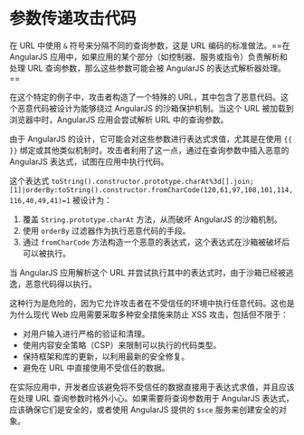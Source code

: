 # 参数传递攻击代码
在 URL 中使用 `&` 符号来分隔不同的查询参数，这是 URL 编码的标准做法。==在 AngularJS 应用中，如果应用的某个部分（如控制器、服务或指令）负责解析和处理 URL 查询参数，那么这些参数可能会被 AngularJS 的表达式解析器处理。==

在这个特定的例子中，攻击者构造了一个特殊的 URL，其中包含了恶意代码。这个恶意代码被设计为能够绕过 AngularJS 的沙箱保护机制。当这个 URL 被加载到浏览器中时，AngularJS 应用会尝试解析 URL 中的查询参数。

由于 AngularJS 的设计，它可能会对这些参数进行表达式求值，尤其是在使用 `{{ }}` 绑定或其他类似机制时。攻击者利用了这一点，通过在查询参数中插入恶意的 AngularJS 表达式，试图在应用中执行代码。

这个表达式 `toString().constructor.prototype.charAt%3d[].join;[1]|orderBy:toString().constructor.fromCharCode(120,61,97,108,101,114,116,40,49,41)=1` 被设计为：

1. 覆盖 `String.prototype.charAt` 方法，从而破坏 AngularJS 的沙箱机制。
2. 使用 `orderBy` 过滤器作为执行恶意代码的手段。
3. 通过 `fromCharCode` 方法构造一个恶意的表达式，这个表达式在沙箱被破坏后可以被执行。

当 AngularJS 应用解析这个 URL 并尝试执行其中的表达式时，由于沙箱已经被逃逸，恶意代码得以执行。

这种行为是危险的，因为它允许攻击者在不受信任的环境中执行任意代码。这也是为什么现代 Web 应用需要采取多种安全措施来防止 XSS 攻击，包括但不限于：

- 对用户输入进行严格的验证和清理。
- 使用内容安全策略（CSP）来限制可以执行的代码类型。
- 保持框架和库的更新，以利用最新的安全修复。
- 避免在 URL 中直接使用不受信任的数据。

在实际应用中，开发者应该避免将不受信任的数据直接用于表达式求值，并且应该在处理 URL 查询参数时格外小心。如果需要将查询参数用于 AngularJS 表达式，应该确保它们是安全的，或者使用 AngularJS 提供的 `$sce` 服务来创建安全的对象。
